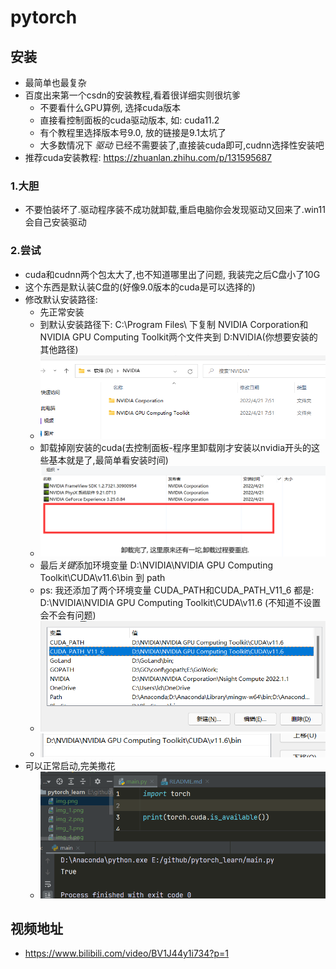 # pytorch

## 安装
- 最简单也最复杂
- 百度出来第一个csdn的安装教程,看着很详细实则很坑爹
    - 不要看什么GPU算例, 选择cuda版本
    - 直接看控制面板的cuda驱动版本, 如: cuda11.2
    - 有个教程里选择版本号9.0, 放的链接是9.1太坑了
    - 大多数情况下 *驱动* 已经不需要装了,直接装cuda即可,cudnn选择性安装吧
- 推荐cuda安装教程: https://zhuanlan.zhihu.com/p/131595687
### 1.大胆
- 不要怕装坏了.驱动程序装不成功就卸载,重启电脑你会发现驱动又回来了.win11会自己安装驱动
### 2.尝试
- cuda和cudnn两个包太大了,也不知道哪里出了问题, 我装完之后C盘小了10G
- 这个东西是默认装C盘的(好像9.0版本的cuda是可以选择的)
- 修改默认安装路径:
    - 先正常安装
    - 到默认安装路径下: C:\Program Files\ 下复制 NVIDIA Corporation和NVIDIA GPU Computing Toolkit两个文件夹到 D:NVIDIA(你想要安装的其他路径)
    - ![img_5.png](images/img_5.png)
    - 卸载掉刚安装的cuda(去控制面板-程序里卸载刚才安装以nvidia开头的这些基本就是了,最简单看安装时间)
    - ![img_3.png](images/img_3.png)
    - 最后*关键*添加环境变量 D:\NVIDIA\NVIDIA GPU Computing Toolkit\CUDA\v11.6\bin 到 path
    - ps: 我还添加了两个环境变量 CUDA_PATH和CUDA_PATH_V11_6 都是: D:\NVIDIA\NVIDIA GPU Computing Toolkit\CUDA\v11.6 (不知道不设置会不会有问题)
    - ![img_1.png](images/img_1.png) 
    - ![img_2.png](images/img_2.png)
- 可以正常启动,完美撒花
    - ![img_6.png](images/img_6.png)

## 视频地址
- https://www.bilibili.com/video/BV1J44y1i734?p=1



